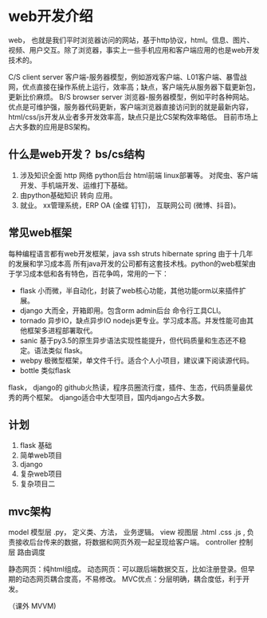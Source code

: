 web开发介绍
===

web， 也就是我们平时浏览器访问的网站，基于http协议，html。信息、图片、视频、用户交互。除了浏览器，事实上一些手机应用和客户端应用的也是web开发技术的。

C/S   client server   客户端-服务器模型，例如游戏客户端、L01客户端、暴雪战网，优点直接在操作系统上运行，效率高；缺点，客户端先从服务器下载更新包，更新比价麻烦。
B/S   browser  server  浏览器-服务器模型，例如平时各种网站。优点是可维护强，服务器代码更新，客户端浏览器直接访问到的就是最新内容，html/css/js开发从业者多开发效率高，缺点只是比CS架构效率略低。
目前市场上占大多数的应用是BS架构。

## 什么是web开发？ bs/cs结构
1. 涉及知识全面 http 网络 python后台 html前端  linux部署等。 对爬虫、客户端开发、手机端开发、运维打下基础。
2. 由python基础知识 转向 应用。
3. 就业。 xx管理系统，ERP OA (金蝶 钉钉)， 互联网公司 (微博、抖音)。

## 常见web框架
每种编程语言都有web开发框架，java ssh struts hibernate spring 由于十几年的发展和学习成本高 所有java开发的公司都有这套技术栈。python的web框架由于学习成本低和各有特色，百花争鸣，常用的一下：
- flask   小而微，半自动化，封装了web核心功能，其他功能orm以来插件扩展。
- django    大而全，开箱即用。包含orm admin后台 命令行工具CLI。
- tornado   异步IO，缺点异步IO nodejs更专业。学习成本高。并发性能可由其他框架多进程部署取代。
- sanic     基于py3.5的原生异步语法实现性能提升，但代码质量和生态还不稳定。语法类似 flask。
- webpy     极微型框架，单文件千行。适合个人小项目，建议课下阅读源代码。
- bottle     类似flask

flask， django的 github火热读，程序员圈流行度，插件、生态，代码质量最优秀的两个框架。
django适合中大型项目，国内django占大多数。

## 计划
1. flask 基础
2. 简单web项目
3. django
4. 复杂web项目
5. 复杂项目二

## mvc架构
model  模型层      .py， 定义类、方法， 业务逻辑。
view   视图层      .html  .css   .js , 负责接收后台传来的数据，将数据和网页外观一起呈现给客户端。
controller  控制层     路由调度

静态网页：纯html组成。  动态网页：可以跟后端数据交互，比如注册登录。但早期的动态网页耦合度高，不易修改。
MVC优点：分层明确，耦合度低，利于开发。

（课外 MVVM)



